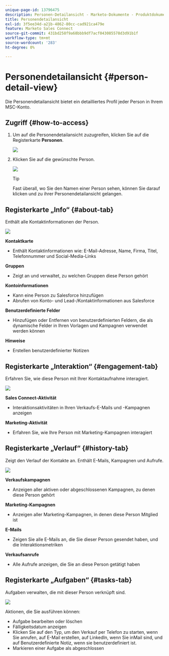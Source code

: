 ```yaml
---
unique-page-id: 13796475
description: Personen-Detailansicht - Marketo-Dokumente - Produktdokumentation
title: Personendetailansicht
exl-id: 3f5ee34d-a21b-4862-80cc-cad921ca479e
feature: Marketo Sales Connect
source-git-commit: 431bd258f9a68bbb9df7acf043085578d3d91b1f
workflow-type: tm+mt
source-wordcount: '283'
ht-degree: 0%

---
```


# Personendetailansicht {#person-detail-view}

Die Personendetailansicht bietet ein detailliertes Profil jeder Person in Ihrem MSC-Konto.

## Zugriff {#how-to-access}

1. Um auf die Personendetailansicht zuzugreifen, klicken Sie auf die Registerkarte **Personen**.

   ![](assets/person-detail-view-1.png)

1. Klicken Sie auf die gewünschte Person.

   ![](assets/person-detail-view-2.png)

   >[!TIP]
   >
   >Fast überall, wo Sie den Namen einer Person sehen, können Sie darauf klicken und zu ihrer Personendetailansicht gelangen.

## Registerkarte „Info“ {#about-tab}

Enthält alle Kontaktinformationen der Person.

![](assets/person-detail-view-3.png)

**Kontaktkarte**

* Enthält Kontaktinformationen wie: E-Mail-Adresse, Name, Firma, Titel, Telefonnummer und Social-Media-Links

**Gruppen**

* Zeigt an und verwaltet, zu welchen Gruppen diese Person gehört

**Kontoinformationen**

* Kann eine Person zu Salesforce hinzufügen
* Abrufen von Konto- und Lead-/Kontaktinformationen aus Salesforce

**Benutzerdefinierte Felder**

* Hinzufügen oder Entfernen von benutzerdefinierten Feldern, die als dynamische Felder in Ihren Vorlagen und Kampagnen verwendet werden können

**Hinweise**

* Erstellen benutzerdefinierter Notizen

## Registerkarte „Interaktion“ {#engagement-tab}

Erfahren Sie, wie diese Person mit Ihrer Kontaktaufnahme interagiert.

![](assets/person-detail-view-4.png)

**Sales Connect-Aktivität**

* Interaktionsaktivitäten in Ihren Verkaufs-E-Mails und -Kampagnen anzeigen

**Marketing-Aktivität**

* Erfahren Sie, wie Ihre Person mit Marketing-Kampagnen interagiert

## Registerkarte „Verlauf“ {#history-tab}

Zeigt den Verlauf der Kontakte an. Enthält E-Mails, Kampagnen und Aufrufe.

![](assets/person-detail-view-5.png)

**Verkaufskampagnen**

* Anzeigen aller aktiven oder abgeschlossenen Kampagnen, zu denen diese Person gehört

**Marketing-Kampagnen**

* Anzeigen aller Marketing-Kampagnen, in denen diese Person Mitglied ist

**E-Mails**

* Zeigen Sie alle E-Mails an, die Sie dieser Person gesendet haben, und die Interaktionsmetriken

**Verkaufsanrufe**

* Alle Aufrufe anzeigen, die Sie an diese Person getätigt haben

## Registerkarte „Aufgaben“ {#tasks-tab}

Aufgaben verwalten, die mit dieser Person verknüpft sind.

![](assets/person-detail-view-6.png)

Aktionen, die Sie ausführen können:

* Aufgabe bearbeiten oder löschen
* Fälligkeitsdatum anzeigen
* Klicken Sie auf den Typ, um den Verkauf per Telefon zu starten, wenn Sie anrufen, auf E-Mail erstellen, auf LinkedIn, wenn Sie inMail sind, und auf Benutzerdefinierte Notiz, wenn sie benutzerdefiniert ist.
* Markieren einer Aufgabe als abgeschlossen
